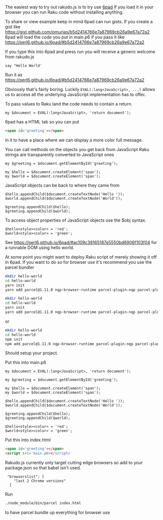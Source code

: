 The easiest way to try out rakudo.js is to try use [6pad](https://perl6.github.io/6pad)
If you load it in your browser you can run Raku code without installing anything.

To share or view example keep in mind 6pad can run gists.
If you create a gist like https://gist.github.com/pmurias/b5d2414766e7a87969cb26a9e67a72a2
6pad will load the code you put in main.p6 if you pass it like https://perl6.github.io/6pad/#b5d2414766e7a87969cb26a9e67a72a2

If you type this into 6pad and press run you will receive a generic welcome from rakudo.js

```perl6
say "Hello World'
```

Run it as https://perl6.github.io/6pad/#b5d2414766e7a87969cb26a9e67a72a2

Obviously that's fairly boring. Luckily ```EVAL(:lang<JavaScript>, ...)``` allows us to 
access all the underlying JavaScript implementation has to offer.

To pass values to Raku land the code needs to contain a return.

```perl6
my $document = EVAL(:lang<JavaScript>, 'return document');
```

6pad has a HTML tab so you can put 

```html
<span id='greeting'></span>
```

in it to have a place where we can display a more color full message.

You can call methods on the objects you get back from JavaScript
Raku strings are transparently converted to JavaScript ones

```perl6
my $greeting = $document.getElementById('greeting');

my $hello = $document.createElement('span');
my $world = $document.createElement('span');
```

JavaScript objects can be back to where they came from

```perl6
$hello.appendChild($document.createTextNode('Hello '));
$world.appendChild($document.createTextNode('World'));

$greeting.appendChild($hello);
$greeting.appendChild($world);
```

To access object properties of JavaScript objects use the $obj<propertyName> syntax.

```perl6
$hello<style><color> = 'red';
$world<style><color> = 'green';
```

See https://perl6.github.io/6pad/#ac109c38165187e5550bd6906f103f04 for a runnable DOM using hello world.

At some point you might want to deploy Raku script of merely showing it off in 6pad.
If you want to do so for browser use it's recommend you use the parcel bundler

```bash
mkdir hello-world
cd hello-world
yarn init
yarn add parcel@1.11.0 nqp-browser-runtime parcel-plugin-nqp parcel-plugin-perl6-async
```

```bash
mkdir hello-world
cd hello-world
yarn init
yarn add parcel@1.11.0 nqp-browser-runtime parcel-plugin-nqp parcel-plugin-perl6-async
```

or

```bash
mkdir hello-world
cd hello-world
npm init
npm add parcel@1.11.0 nqp-browser-runtime parcel-plugin-nqp parcel-plugin-perl6-async
```

Should setup your project.

Put this into main.p6

```perl6
my $document = EVAL(:lang<JavaScript>, 'return document');

my $greeting = $document.getElementById('greeting');

my $hello = $document.createElement('span');
my $world = $document.createElement('span');

$hello.appendChild($document.createTextNode('Hello '));
$world.appendChild($document.createTextNode('World'));

$greeting.appendChild($hello);
$greeting.appendChild($world);

$hello<style><color> = 'red';
$world<style><color> = 'green';
```

Put this into index.html

```html
<span id='greeting'></span>
<script src='main.p6></script>
```

Rakudo.js currently only target cutting edge browsers so add to your
package.json so that babel isn't used.

```
 "browserslist": [
    "last 2 Chrome versions"
  ]
```

Run

```bash
./node_module/bin/parcel index.html
```

to have parcel bundle up everything for browser use


